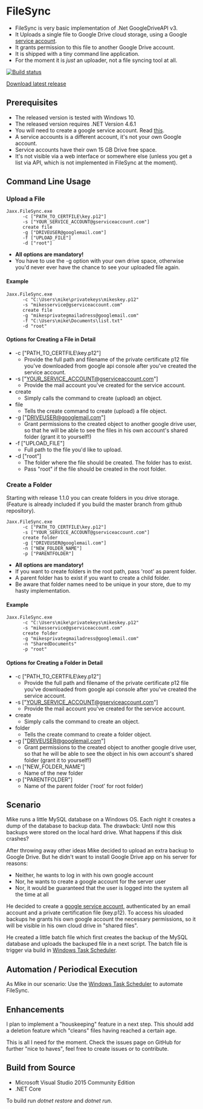 # FileSync

* FileSync is very basic implementation of .Net GoogleDriveAPI v3. 
* It Uploads a single file to Google Drive cloud storage, using a Google [service account](https://developers.google.com/api-client-library/dotnet/get_started#service-accounts).
* It grants permission to this file to another Google Drive account.
* It is shipped with a tiny command line application.
* For the moment it is *just* an uploader, not a file syncing tool at all.

[![Build status](https://ci.appveyor.com/api/projects/status/bn5jakeg7dkk3uhf/branch/master?svg=true)](https://ci.appveyor.com/project/viper3400/filesync/branch/master)

[Download latest release](https://github.com/viper3400/FileSync/releases/latest)

## Prerequisites

* The released version is tested with Windows 10.
* The released version requires .NET Version 4.6.1
* You will need to create a google service account. Read [this](https://developers.google.com/identity/protocols/OAuth2ServiceAccount#creatinganaccount).
* A service accounts is a different account, it's not your own Google account.
* Service accounts have their own 15 GB Drive free space.
* It's not visible via a web interface or somewhere else (unless you get a list via API, which is not implemented in FileSync at the moment).

## Command Line Usage

### Upload a File

```
Jaxx.FileSync.exe 
      -c ["PATH_TO_CERTFILE\key.p12"] 
      -s ["YOUR_SERVICE_ACCOUNT@gserviceaccount.com"] 
      create file
      -g ["DRIVEUSER@googlemail.com"] 
      -f ["UPLOAD_FILE"]
      -d ["root"]
```
* **All options are mandatory!**
* You have to use the -g option with your own drive space, otherwise you'd never ever have the chance to see your uploaded file again.

#### Example

```
Jaxx.FileSync.exe 
      -c "C:\Users\mike\privatekeys\mikeskey.p12"
      -s "mikesservice@gserviceaccount.com"
      create file
      -g "mikesprivategmailadress@googlemail.com" 
      -f "C:\Users\mike\Documents\list.txt"
      -d "root"
```

#### Options for Creating a File in Detail

* -c ["PATH_TO_CERTFILE\key.p12"] 
  * Provide the full path and filename of the private certificate p12 file you've downloaded from google api 
    console after you've created the service account.
* -s ["YOUR_SERVICE_ACCOUNT@gserviceaccount.com"] 
  * Provide the mail account you've created for the service account.
* create
  * Simply calls the command to create (upload) an object.
* file
  * Tells the create command to create (upload) a file object.
* -g ["DRIVEUSER@googlemail.com"] 
  * Grant permissions to the created object to another google drive user, so that he will be able 
  to see the files in his own account's shared folder (grant it to yourself!)
* -f ["UPLOAD_FILE"]
  * Full path to the file you'd like to upload.
* -d ["root"]
  * The folder where the file should be created. The folder has to exist. 
  * Pass "root" if the file should be created in the root folder.

### Create a Folder

Starting with release 1.1.0 you can create folders in you drive storage. 
(Feature is already included if you build the master branch from github repository).


```
Jaxx.FileSync.exe 
      -c ["PATH_TO_CERTFILE\key.p12"] 
      -s ["YOUR_SERVICE_ACCOUNT@gserviceaccount.com"] 
      create folder
      -g ["DRIVEUSER@googlemail.com"] 
      -n ["NEW_FOLDER_NAME"]
      -p ["PARENTFOLDER"]
```

* **All options are mandatory!**
* If you want to create folders in the root path, pass 'root' as parent folder.
* A parent folder has to exist if you want to create a child folder.
* Be aware that folder names need to be unique in your store, due to my hasty implementation.

#### Example

```
Jaxx.FileSync.exe 
      -c "C:\Users\mike\privatekeys\mikeskey.p12"
      -s "mikesservice@gserviceaccount.com"
      create folder
      -g "mikesprivategmailadress@googlemail.com" 
      -n "SharedDocuments"
      -p "root"
```

#### Options for Creating a Folder in Detail

* -c ["PATH_TO_CERTFILE\key.p12"] 
  * Provide the full path and filename of the private certificate p12 file you've downloaded from google api 
    console after you've created the service account.
* -s ["YOUR_SERVICE_ACCOUNT@gserviceaccount.com"] 
  * Provide the mail account you've created for the service account.
* create
  * Simply calls the command to create an object.
* folder
  * Tells the create command to create a folder object.
* -g ["DRIVEUSER@googlemail.com"] 
  * Grant permissions to the created object to another google drive user, so that he will be able 
  to see the object in his own account's shared folder (grant it to yourself!)
* -n ["NEW_FOLDER_NAME"]
  * Name of the new folder
* -p ["PARENTFOLDER"]
  * Name of the parent folder ('root' for root folder)

## Scenario
Mike runs a little MySQL database on a Windows OS. Each night it creates a dump of the database to backup data.
The drawback: Until now this backups were stored on the local hard drive. What happens if this disk crashes?

After throwing away other ideas Mike decided to upload an extra backup to Google Drive.
But he didn't want to install Google Drive app on his server for reasons:

* Neither, he wants to log in with his own google account 
* Nor, he wants to create a google account for the server user
* Nor, it would be guaranteed that the user is logged into the system all the time at all

He decided to create a [google service account](https://developers.google.com/api-client-library/dotnet/get_started#service-accounts),
authenticated by an email account and a private certification file (key.p12). 
To access his uloaded backups he grants his own google account the necessary permissions, so it will be 
visible in his own cloud drive in "shared files".

He created a little batch file which first creates the backup of the MySQL database and uploads the backuped
file in a next script. The batch file is trigger via build in [Windows Task Scheduler](https://technet.microsoft.com/en-us/library/cc721931(v=ws.11).aspx).

## Automation / Periodical Execution

As Mike in our scenario: Use the [Windows Task Scheduler](https://technet.microsoft.com/en-us/library/cc721931(v=ws.11).aspx) to automate FileSync.

## Enhancements

I plan to implement a "houskeeping" feature in a next step. 
This should add a deletion feature which "cleans" files having reached a certain age. 

This is all I need for the moment. Check the issues page on GitHub for further "nice to haves", feel free to create issues or to contribute.

## Build from Source

* Microsoft Visual Studio 2015 Community Edition
* .NET Core

To build run _dotnet restore_ and _dotnet run_.

